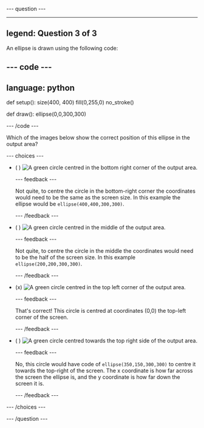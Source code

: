 
--- question ---

---
legend: Question 3 of 3
---

An ellipse is drawn using the following code: 

--- code ---
---
language: python
---

def setup():
  size(400, 400)
  fill(0,255,0)
  no_stroke()
    
def draw():
  ellipse(0,0,300,300) 
  
--- /code ---

Which of the images below show the correct position of this ellipse in the output area?

--- choices ---

- ( ) ![A green circle centred in the bottom right corner of the output area.](images/bottom-right.png)

  --- feedback ---
  
  Not quite, to centre the circle in the bottom-right corner the coordinates would need to be the same as the screen size. In this example the ellipse would be `ellipse(400,400,300,300)`. 

  --- /feedback ---

- ( ) ![A green circle centred in the middle of the output area.](images/centre.png) 

  --- feedback ---

  Not quite, to centre the circle in the middle the coordinates would need to be the half of the screen size. In this example `ellipse(200,200,300,300)`. 

  --- /feedback ---

- (x) ![A green circle centred in the top left corner of the output area.](images/top-left.png)

  --- feedback ---
  
  That's correct! This circle is centred at coordinates (0,0) the top-left corner of the screen. 

  --- /feedback ---

- ( ) ![A green circle centred towards the top right side of the output area.](images/random-side.png)

  --- feedback ---
  
  No, this circle would have code of `ellipse(350,150,300,300)` to centre it towards the top-right of the screen. The x coordinate is how far across the screen the ellipse is, and the y coordinate is how far down the screen it is.

  --- /feedback ---

--- /choices ---

--- /question ---
